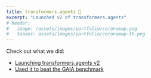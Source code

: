 ```yaml
---
title: transformers.agents 🤗
excerpt: "Launched v2 of transformers.agents"
# header:
#   image: /assets/images/portfolio/coronamap.png
#   teaser: assets/images/portfolio/coronamap-th.png
---
```


Check out what we did:
- [Launching transformers.agents v2](https://huggingface.co/blog/agents)
- [Used it to beat the GAIA benchmark](https://huggingface.co/blog/beating-gaia)